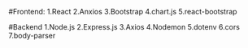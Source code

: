 #Frontend:
1.React
2.Anxios
3.Bootstrap
4.chart.js
5.react-bootstrap

#Backend
1.Node.js
2.Express.js
3.Axios
4.Nodemon
5.dotenv
6.cors 
7.body-parser
